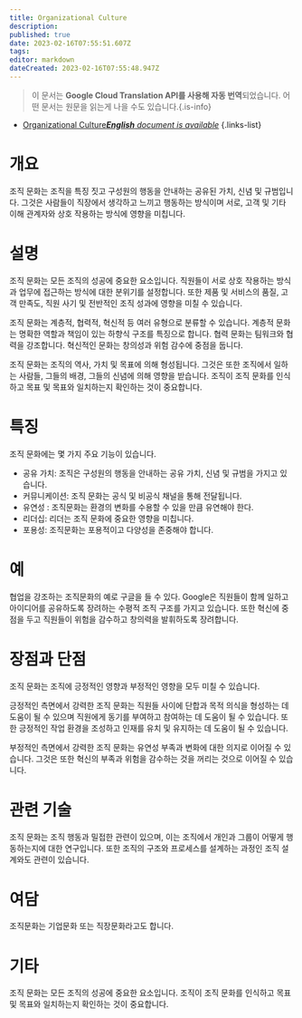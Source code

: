 ```yaml
---
title: Organizational Culture
description: 
published: true
date: 2023-02-16T07:55:51.607Z
tags: 
editor: markdown
dateCreated: 2023-02-16T07:55:48.947Z
---
```


> 이 문서는 **Google Cloud Translation API를 사용해 자동 번역**되었습니다.
어떤 문서는 원문을 읽는게 나을 수도 있습니다.{.is-info}



- [Organizational Culture***English** document is available*](/en/Knowledge-base/Dictionary/organizational-culture)
{.links-list}


# 개요
조직 문화는 조직을 특징 짓고 구성원의 행동을 안내하는 공유된 가치, 신념 및 규범입니다. 그것은 사람들이 직장에서 생각하고 느끼고 행동하는 방식이며 서로, 고객 및 기타 이해 관계자와 상호 작용하는 방식에 영향을 미칩니다.

# 설명
조직 문화는 모든 조직의 성공에 중요한 요소입니다. 직원들이 서로 상호 작용하는 방식과 업무에 접근하는 방식에 대한 분위기를 설정합니다. 또한 제품 및 서비스의 품질, 고객 만족도, 직원 사기 및 전반적인 조직 성과에 영향을 미칠 수 있습니다.

조직 문화는 계층적, 협력적, 혁신적 등 여러 유형으로 분류할 수 있습니다. 계층적 문화는 명확한 역할과 책임이 있는 하향식 구조를 특징으로 합니다. 협력 문화는 팀워크와 협력을 강조합니다. 혁신적인 문화는 창의성과 위험 감수에 중점을 둡니다.

조직 문화는 조직의 역사, 가치 및 목표에 의해 형성됩니다. 그것은 또한 조직에서 일하는 사람들, 그들의 배경, 그들의 신념에 의해 영향을 받습니다. 조직이 조직 문화를 인식하고 목표 및 목표와 일치하는지 확인하는 것이 중요합니다.

# 특징
조직 문화에는 몇 가지 주요 기능이 있습니다.

- 공유 가치: 조직은 구성원의 행동을 안내하는 공유 가치, 신념 및 규범을 가지고 있습니다.
- 커뮤니케이션: 조직 문화는 공식 및 비공식 채널을 통해 전달됩니다.
- 유연성 : 조직문화는 환경의 변화를 수용할 수 있을 만큼 유연해야 한다.
- 리더십: 리더는 조직 문화에 중요한 영향을 미칩니다.
- 포용성: 조직문화는 포용적이고 다양성을 존중해야 합니다.

# 예
협업을 강조하는 조직문화의 예로 구글을 들 수 있다. Google은 직원들이 함께 일하고 아이디어를 공유하도록 장려하는 수평적 조직 구조를 가지고 있습니다. 또한 혁신에 중점을 두고 직원들이 위험을 감수하고 창의력을 발휘하도록 장려합니다.

# 장점과 단점
조직 문화는 조직에 긍정적인 영향과 부정적인 영향을 모두 미칠 수 있습니다.

긍정적인 측면에서 강력한 조직 문화는 직원들 사이에 단합과 목적 의식을 형성하는 데 도움이 될 수 있으며 직원에게 동기를 부여하고 참여하는 데 도움이 될 수 있습니다. 또한 긍정적인 작업 환경을 조성하고 인재를 유치 및 유지하는 데 도움이 될 수 있습니다.

부정적인 측면에서 강력한 조직 문화는 유연성 부족과 변화에 대한 의지로 이어질 수 있습니다. 그것은 또한 혁신의 부족과 위험을 감수하는 것을 꺼리는 것으로 이어질 수 있습니다.

# 관련 기술
조직 문화는 조직 행동과 밀접한 관련이 있으며, 이는 조직에서 개인과 그룹이 어떻게 행동하는지에 대한 연구입니다. 또한 조직의 구조와 프로세스를 설계하는 과정인 조직 설계와도 관련이 있습니다.

# 여담
조직문화는 기업문화 또는 직장문화라고도 합니다.

# 기타
조직 문화는 모든 조직의 성공에 중요한 요소입니다. 조직이 조직 문화를 인식하고 목표 및 목표와 일치하는지 확인하는 것이 중요합니다.